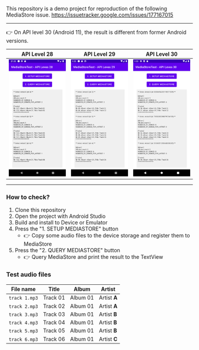 This repository is a demo project for reproduction of the following MediaStore issue.
https://issuetracker.google.com/issues/177167015

---

:point_right: On API level 30 (Android 11), the result is different from former Android versions.

| API Level 28 | API Level 29 | API Level 30 |
|---|---|---|
| <a href="./pics/API28Result.png?raw=true"><img src="./pics/API28Result.png?raw=true" alt="on API Level 28" /></a> | <a href="./pics/API29Result.png?raw=true"><img src="./pics/API29Result.png?raw=true" alt="on API Level 29" /></a> | <a href="./pics/API30Result.png?raw=true"><img src="./pics/API30Result.png?raw=true" alt="on API Level 30" /></a> |


---


### How to check?

1. Clone this repository
2. Open the project with Android Studio
3. Build and install to Device or Emulator
4. Press the "1. SETUP MEDIASTORE" button
    - :point_right: Copy some audio files to the device storage and register them to MediaStore
5. Press the "2. QUERY MEDIASTORE" button
    - :point_right: Query MediaStore and print the result to the TextView

### Test audio files

| File name | Title | Album | Artist |
|---|---|---|---|
| `track 1.mp3` | Track 01 | Album 01 | Artist **A** |
| `track 2.mp3` | Track 02 | Album 01 | Artist **A** |
| `track 3.mp3` | Track 03 | Album 01 | Artist **B** |
| `track 4.mp3` | Track 04 | Album 01 | Artist **B** |
| `track 5.mp3` | Track 05 | Album 01 | Artist **B** |
| `track 6.mp3` | Track 06 | Album 01 | Artist **C** |
